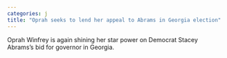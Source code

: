 ```yaml
---
categories: j
title: "Oprah seeks to lend her appeal to Abrams in Georgia election"
---
```

Oprah Winfrey is again shining her star power on Democrat Stacey Abrams’s bid for governor in Georgia.